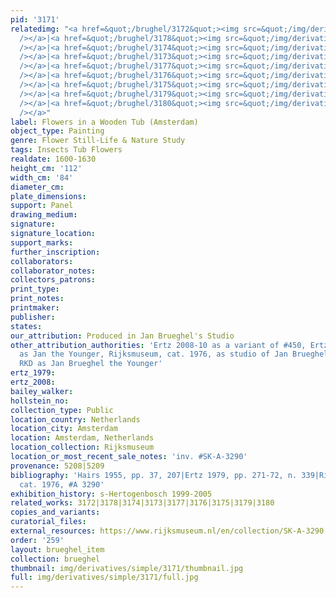 ```yaml
---
pid: '3171'
relatedimg: "<a href=&quot;/brughel/3172&quot;><img src=&quot;/img/derivatives/simple/3172/thumbnail.jpg&quot;
  /></a>|<a href=&quot;/brughel/3178&quot;><img src=&quot;/img/derivatives/simple/3178/thumbnail.jpg&quot;
  /></a>|<a href=&quot;/brughel/3174&quot;><img src=&quot;/img/derivatives/simple/3174/thumbnail.jpg&quot;
  /></a>|<a href=&quot;/brughel/3173&quot;><img src=&quot;/img/derivatives/simple/3173/thumbnail.jpg&quot;
  /></a>|<a href=&quot;/brughel/3177&quot;><img src=&quot;/img/derivatives/simple/3177/thumbnail.jpg&quot;
  /></a>|<a href=&quot;/brughel/3176&quot;><img src=&quot;/img/derivatives/simple/3176/thumbnail.jpg&quot;
  /></a>|<a href=&quot;/brughel/3175&quot;><img src=&quot;/img/derivatives/simple/3175/thumbnail.jpg&quot;
  /></a>|<a href=&quot;/brughel/3179&quot;><img src=&quot;/img/derivatives/simple/3179/thumbnail.jpg&quot;
  /></a>|<a href=&quot;/brughel/3180&quot;><img src=&quot;/img/derivatives/simple/3180/thumbnail.jpg&quot;
  /></a>"
label: Flowers in a Wooden Tub (Amsterdam)
object_type: Painting
genre: Flower Still-Life & Nature Study
tags: Insects Tub Flowers
realdate: 1600-1630
height_cm: '112'
width_cm: '84'
diameter_cm: 
plate_dimensions: 
support: Panel
drawing_medium: 
signature: 
signature_location: 
support_marks: 
further_inscription: 
collaborators: 
collaborator_notes: 
collectors_patrons: 
print_type: 
print_notes: 
printmaker: 
publisher: 
states: 
our_attribution: Produced in Jan Brueghel's Studio
other_attribution_authorities: 'Ertz 2008-10 as a variant of #450, Ertz 1984 #265
  as Jan the Younger, Rijksmuseum, cat. 1976, as studio of Jan Brueghel the Elder,
  RKD as Jan Brueghel the Younger'
ertz_1979: 
ertz_2008: 
bailey_walker: 
hollstein_no: 
collection_type: Public
location_country: Netherlands
location_city: Amsterdam
location: Amsterdam, Netherlands
location_collection: Rijksmuseum
location_or_most_recent_sale_notes: 'inv. #SK-A-3290'
provenance: 5208|5209
bibliography: 'Hairs 1955, pp. 37, 207|Ertz 1979, pp. 271-72, n. 339|Rijksmuseum,
  cat. 1976, #A 3290'
exhibition_history: s-Hertogenbosch 1999-2005
related_works: 3172|3178|3174|3173|3177|3176|3175|3179|3180
copies_and_variants: 
curatorial_files: 
external_resources: https://www.rijksmuseum.nl/en/collection/SK-A-3290
order: '259'
layout: brueghel_item
collection: brueghel
thumbnail: img/derivatives/simple/3171/thumbnail.jpg
full: img/derivatives/simple/3171/full.jpg
---
```

